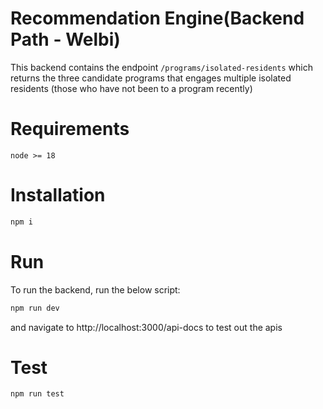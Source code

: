 # Recommendation Engine(Backend Path - Welbi)
This backend contains the endpoint `/programs/isolated-residents` which returns the three candidate programs that engages multiple isolated residents (those who have not been to a program recently)

# Requirements
```
node >= 18
```

# Installation
```bash
npm i
```

# Run
To run the backend, run the below script:
```bash
npm run dev
```
and navigate to http://localhost:3000/api-docs to test out the apis

# Test
```bash
npm run test
```
